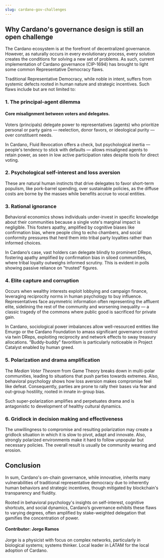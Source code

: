 ```yaml
---
slug: cardano-gov-challenges
---
```

## **Why Cardano's governance design is still an open challenge**

The Cardano ecosystem is at the forefront of decentralized governance. However, as naturally occurs in every evolutionary process, every solution creates the conditions for solving a new set of problems. As such, current implementation of Cardano governance (CIP-1694) has brought to light some common Representative Democracy flaws.

Traditional Representative Democracy, while noble in intent, suffers from systemic defects rooted in human nature and strategic incentives. Such flaws include but are not limited to:

### 1. The principal-agent dilemma
#### Core misalignment between voters and delegates.

Voters (principals) delegate power to representatives (agents) who prioritize personal or party gains — reelection, donor favors, or ideological purity — over constituent needs. 

In Cardano, Fluid Revocation offers a check, but psychological inertia — people's tendency to stick with defaults — allows misaligned agents to retain power, as seen in low active participation rates despite tools for direct voting.

### 2. Psychological self-interest and loss aversion

These are natural human instincts that drive delegates to favor short-term populism, like pork-barrel spending, over sustainable policies, as the diffuse costs are borne by the masses while benefits accrue to vocal entities.

### 3. Rational ignorance

Behavioral economics shows individuals under-invest in specific knowledge about their communities because a single vote's marginal impact is negligible. This fosters apathy, amplified by cognitive biases like confirmation bias, where people cling to echo chambers, and social conformity pressures that herd them into tribal party loyalties rather than informed choices.

In Cardano’s case, vast holders can delegate blindly to prominent DReps, fostering apathy amplified by confirmation bias in siloed communities, where tribal loyalty outweighs informed scrutiny. This is evident in polls showing passive reliance on "trusted" figures.

### 4. Elite capture and corruption

Occurs when wealthy interests exploit lobbying and campaign finance, leveraging reciprocity norms in human psychology to buy influence. Representatives face asymmetric information often representing the affluent elite, sidelining the rest of the community and worsening inequality — a classic tragedy of the commons where public good is sacrificed for private gain.

In Cardano, sociological power imbalances allow well-resourced entities like Emurgo or the Cardano Foundation to amass significant governance control via twin DReps, exploiting reciprocity and network effects to sway treasury allocations. “Buddy-buddy" favoritism is particularly noticeable in Project Catalyst enabled by human greed.

### 5. Polarization and drama amplification

The *Median Voter Theorem* from Game Theory breaks down in multi-polar communities, leading to situations that push parties towards extremes. Also, behavioral psychology shows how loss aversion makes compromise feel like defeat. Consequently, parties are prone to rally their bases via fear and out-group hostility, rooted in innate in-group bias. 

Such super-polarization amplifies and perpetuates drama and is antagonistic to  development of healthy cultural dynamics.

### 6. Gridlock in decision making and effectiveness

The unwillingness to compromise and resulting polarization may create a gridlock situation in which it is slow to pivot, adapt and innovate. Also, strongly polarized environments make it hard to follow unpopular but necessary policies. The overall result is usually be community wearing and erosion.

## Conclusion

In sum, Cardano's on-chain governance, while innovative, inherits many vulnerabilities of traditional representative democracy due to inherently human behaviors and strategic incentives, though mitigated by blockchain's transparency and fluidity. 

Rooted in behavioral psychology's insights on self-interest, cognitive shortcuts, and social dynamics, Cardano’s governance exhibits these flaws to varying degrees, often amplified by stake-weighted delegation that gamifies the concentration of power.

#### Contributor: Jorge Ramos

Jorge is a physicist with focus on complex networks, particularly in biological systems; systems thinker. Local leader in LATAM for the local adoption of Cardano.

